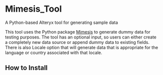 # Mimesis_Tool
A Python-based Alteryx tool for generating sample data

This tool uses the Python package [Mimesis](https://mimesis.readthedocs.io/) to generate dummy data for testing purposes. The tool has an optional input, so users can either create a completely new data source or append dummy data to existing fields. There is also Locale option that will generate data that is appropriate for the language or country associated with that locale.

## How to Install

